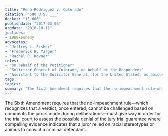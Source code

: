 ```yaml
---
title: "Pena-Rodriguez v. Colorado"
citation: "580 U.S. ___"
docket: "15-606"
publishdate: "2017-03-06"
argdate: "2016-10-11"
justices:
- 1988kennedy
advocates:
- "Jeffrey L. Fisher"
- "Frederick R. Yarger"
- "Rachel P. Kovner"
roles:
- "on behalf of the Petitioner"
- "Solicitor General of Colorado, on behalf of the Respondent"
- "Assistant to the Solicitor General, for the United States, as amicus curiae, supporting the Respondent"
tags:
topics:
summary: "The Sixth Amendment requires that the no-impeachment rule—which recognizes that a verdict, once entered, cannot be challenged based on comments the jurors made during deliberations—must give way in order for the trial court to assess the possible denial of the jury trial guarantee where compelling evidence indicates that a juror relied on racial stereotypes or animus to convict a criminal defendant."
---
```

The Sixth Amendment requires that the no-impeachment rule—which recognizes that a verdict, once entered, cannot be challenged based on comments the jurors made during deliberations—must give way in order for the trial court to assess the possible denial of the jury trial guarantee where compelling evidence indicates that a juror relied on racial stereotypes or animus to convict a criminal defendant.


